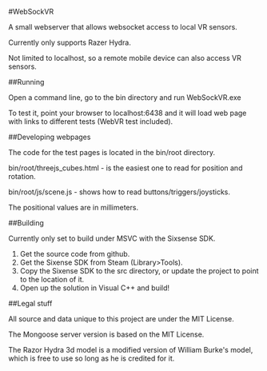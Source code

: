 
#WebSockVR

A small webserver that allows websocket access to local VR sensors.

Currently only supports Razer Hydra.

Not limited to localhost, so a remote mobile device can also access VR sensors.

##Running

Open a command line, go to the bin directory and run WebSockVR.exe

To test it, point your browser to localhost:6438 and it will load web page with links to different tests (WebVR test included).

##Developing webpages

The code for the test pages is located in the bin/root directory.

bin/root/threejs_cubes.html - is the easiest one to read for position and rotation.

bin/root/js/scene.js - shows how to read buttons/triggers/joysticks.

The positional values are in millimeters.

##Building

Currently only set to build under MSVC with the Sixsense SDK.

1. Get the source code from github.
2. Get the Sixense SDK from Steam (Library>Tools).
3. Copy the Sixense SDK to the src directory, or update the project to point to the location of it.
4. Open up the solution in Visual C++ and build!

##Legal stuff

All source and data unique to this project are under the MIT License.

The Mongoose server version is based on the MIT License.

The Razor Hydra 3d model is a modified version of William Burke's model, which is free to use so long as he is credited for it.
